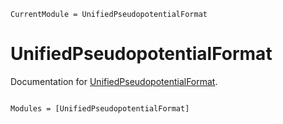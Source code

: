 ```@meta
CurrentModule = UnifiedPseudopotentialFormat
```

# UnifiedPseudopotentialFormat

Documentation for [UnifiedPseudopotentialFormat](https://github.com/MineralsCloud/UnifiedPseudopotentialFormat.jl).

```@index
```

```@autodocs
Modules = [UnifiedPseudopotentialFormat]
```

